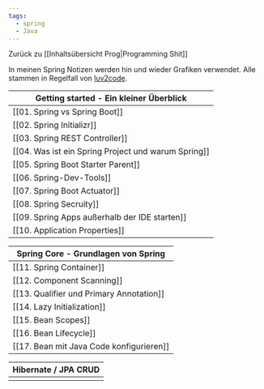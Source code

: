 ```yaml
---
tags:
  - spring
  - Java
---
```

Zurück zu [[Inhaltsübersicht Prog|Programming Shit]]

In meinen Spring Notizen werden hin und wieder Grafiken verwendet. Alle stammen in Regelfall von [luv2code](https://luv2code.com/). 

|Getting started - Ein kleiner Überblick|
|---|
|[[01. Spring vs Spring Boot]]|
|[[02. Spring Initializr]]|
|[[03. Spring REST Controller]]|
|[[04. Was ist ein Spring Project und warum Spring]]|
|[[05. Spring Boot Starter Parent]]|
|[[06. Spring-Dev-Tools]]|
|[[07. Spring Boot Actuator]]|
|[[08. Spring Secruity]]|
|[[09. Spring Apps außerhalb der IDE starten]]|
|[[10. Application Properties]]|

| Spring Core - Grundlagen von Spring |
| ---- |
| [[11. Spring Container]] |
| [[12. Component Scanning]] |
| [[13. Qualifier und Primary Annotation]] |
| [[14. Lazy Initialization]] |
| [[15. Bean Scopes]] |
| [[16. Bean Lifecycle]] |
| [[17. Bean mit Java Code konfigurieren]] |

| Hibernate / JPA CRUD |
| ---- |
|  |
